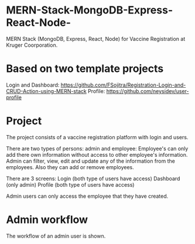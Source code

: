 # MERN-Stack-MongoDB-Express-React-Node-
MERN Stack (MongoDB, Express, React, Node) for Vaccine Registration at Kruger Coorporation.

# Based on two template projects
Login and Dashboard: https://github.com/FSojitra/Registration-Login-and-CRUD-Action-using-MERN-stack
Profile: https://github.com/neysidev/user-profile

# Project
The project consists of a vaccine registration platform with login and users.

There are two types of persons: admin and employee:
Employee's can only add there own information without access to other employee's information.
Admin can filter, view, edit and update any of the information from the employees. Also they can add or remove employees.

There are 3 screens:
Login (both type of users have access)
Dashboard (only admin)
Profile (both type of users have access)

Admin users can only access the employee that they have created.


# Admin workflow
The workflow of an admin user is shown.


